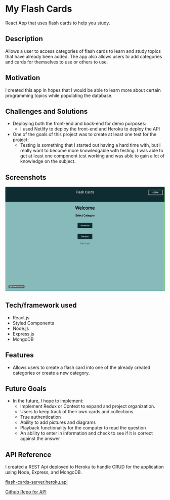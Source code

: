 # My Flash Cards

React App that uses flash cards to help you study.

## Description

Allows a user to access categories of flash cards to learn and study topics that have already been added. The app also allows users to add categories and cards for themselves to use or others to use.

## Motivation

I created this app in hopes that I would be able to learn more about certain programming topics while populating the database.

## Challenges and Solutions

-   Deploying both the front-end and back-end for demo purposes:
    -   I used Netlify to deploy the front-end and Heroku to deploy the API
-   One of the goals of this project was to create at least one test for the project:
    -   Testing is something that I started out having a hard time with, but I really want to become more knowledgable with testing. I was able to get at least one component test working and was able to gain a lot of knowledge on the subject.

## Screenshots

![Walkthrough](screenshots/walkthrough.gif)

## Tech/framework used

-   React.js
-   Styled Components
-   Node.js
-   Express.js
-   MongoDB

## Features

-   Allows users to create a flash card into one of the already created categories or create a new category.

## Future Goals

-   In the future, I hope to implement:
    -   Implement Redux or Context to expand and project organization.
    -   Users to keep track of their own cards and collections.
    -   True authentication
    -   Ability to add pictures and diagrams
    -   Playback functionality for the computer to read the question
    -   An ability to enter in information and check to see if it is correct against the answer

## API Reference

I created a REST Api deployed to Heroku to handle CRUD for the application using Node, Express, and MongoDB.

<a href="https://flash-cards-server.heroku.api">flash-cards-server.heroku.api</a>

<a href="https://github.com/chrisowensdev/flash-cards-server">Github Repo for API</a>
